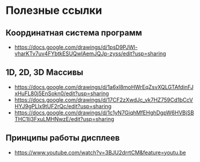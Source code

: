Полезные ссылки
===============

## Координатная система программ

* <https://docs.google.com/drawings/d/1psD9PJWl-vharKTv7uv4FYbtkESUQwlAemJQJp-zyss/edit?usp=sharing>

## 1D, 2D, 3D Массивы

* <https://docs.google.com/drawings/d/1a6xl8moHWrEqZsvXQLGTAfdinFJxHuFL80j5EnSokn0/edit?usp=sharing>
* <https://docs.google.com/drawings/d/17CF2zXwdJc_vk7HZ759Cd1bCcVHYJ9gPLlx9tUF2rQc/edit?usp=sharing>
* <https://docs.google.com/drawings/d/1c1yN7GiqhMfEHghDgpW6HVBjSBTHC1Ij3FxuLMHNwzE/edit?usp=sharing>

## Принципы работы дисплеев

* <https://www.youtube.com/watch?v=3BJU2drrtCM&feature=youtu.be>
